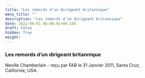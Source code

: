 ```yaml
---
title: "Les remords d’un dirigeant britannique"
menu_title: ""
description: "Les remords d’un dirigeant britannique"
date: 2022-06-01 06:00:01+00:186
draft: False
hidden: True
weight:
---
```

### Les remords d’un dirigeant britannique

Neville Chamberlain - reçu par FAB le 31 Janvier 2011, Santa Cruz, Californie, USA.



